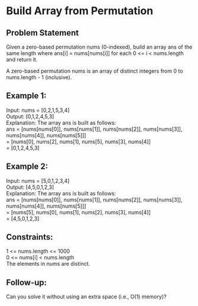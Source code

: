 # Build Array from Permutation

## Problem Statement

Given a zero-based permutation nums (0-indexed), build an array ans of the same length where ans[i] = nums[nums[i]] for each 0 <= i < nums.length and return it.

A zero-based permutation nums is an array of distinct integers from 0 to nums.length - 1 (inclusive).

## Example 1:

Input: nums = [0,2,1,5,3,4]  
Output: [0,1,2,4,5,3]  
Explanation: The array ans is built as follows:  
ans = [nums[nums[0]], nums[nums[1]], nums[nums[2]], nums[nums[3]], nums[nums[4]], nums[nums[5]]]  
     = [nums[0], nums[2], nums[1], nums[5], nums[3], nums[4]]  
     = [0,1,2,4,5,3]

## Example 2:

Input: nums = [5,0,1,2,3,4]  
Output: [4,5,0,1,2,3]  
Explanation: The array ans is built as follows:  
ans = [nums[nums[0]], nums[nums[1]], nums[nums[2]], nums[nums[3]], nums[nums[4]], nums[nums[5]]]  
     = [nums[5], nums[0], nums[1], nums[2], nums[3], nums[4]]  
     = [4,5,0,1,2,3]

## Constraints:

1 <= nums.length <= 1000  
0 <= nums[i] < nums.length  
The elements in nums are distinct.

## Follow-up:

Can you solve it without using an extra space (i.e., O(1) memory)?
